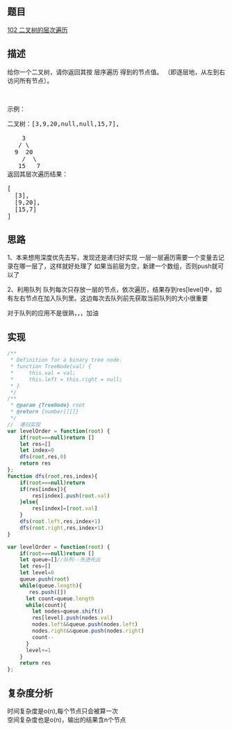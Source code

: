 
## 题目
[102 二叉树的层次遍历](https://leetcode-cn.com/problems/binary-tree-level-order-traversal/)
## 描述
给你一个二叉树，请你返回其按 层序遍历 得到的节点值。 （即逐层地，从左到右访问所有节点）。

 

示例：
<pre>
二叉树：[3,9,20,null,null,15,7],

    3
   / \
  9  20
    /  \
   15   7
返回其层次遍历结果：

[
  [3],
  [9,20],
  [15,7]
]
</pre>

## 思路
1、本来想用深度优先去写，发现还是递归好实现
一层一层遍历需要一个变量去记录在哪一层了，这样就好处理了
如果当前层为空，新建一个数组，否则push就可以了

2、利用队列
队列每次只存放一层的节点，依次遍历，结果存到res[level]中，如有左右节点在加入队列里。这边每次去队列前先获取当前队列的大小很重要

对于队列的应用不是很熟，，，加油

## 实现
```javascript
/**
 * Definition for a binary tree node.
 * function TreeNode(val) {
 *     this.val = val;
 *     this.left = this.right = null;
 * }
 */
/**
 * @param {TreeNode} root
 * @return {number[][]}
 */
//  递归实现
var levelOrder = function(root) {
    if(root===null)return []
    let res=[]
    let index=0
    dfs(root,res,0)
    return res
};
function dfs(root,res,index){
    if(root===null)return 
    if(res[index]){
        res[index].push(root.val)
    }else{
        res[index]=[root.val]
    }
    dfs(root.left,res,index+1)
    dfs(root.right,res,index+1)
}
```

```javascript
var levelOrder = function(root) {
    if(root===null)return []
    let queue=[]//队列--先进先出
    let res=[]
    let level=0
    queue.push(root)
    while(queue.length){
       res.push([])
      let count=queue.length
      while(count){
        let nodes=queue.shift()
        res[level].push(nodes.val)
        nodes.left&&queue.push(nodes.left)
        nodes.right&&queue.push(nodes.right)
        count--
      }
      level+=1
    }
    return res
};
```
## 复杂度分析
时间复杂度是o(n),每个节点只会被算一次  
空间复杂度也是o(n)，输出的结果含n个节点
